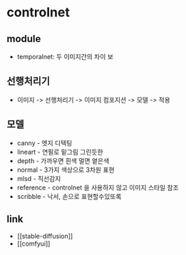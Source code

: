 # controlnet

## module
- temporalnet: 두 이미지간의 차이 보

## 선행처리기
- 이미지 -> 선행처리기 -> 이미지 컴포지션 -> 모델 -> 적용

## 모델
- canny - 엣지 디텍팅
- lineart - 연필로 밑그림 그린듯한
- depth - 가까우면 흰색 멀면 옅은색
- normal - 3가지 색상으로 3차원 표현
- mlsd - 직선감지
- reference - controlnet 을 사용하지 않고 이미지 스타일 참조
- scribble - 낙서, 손으로 표현할수있또록

## link
- [[stable-diffusion]]
- [[comfyui]]
